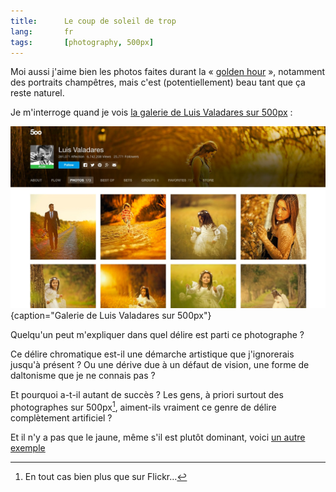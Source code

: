 ```yaml
---
title:      Le coup de soleil de trop
lang:       fr
tags:       [photography, 500px]
---
```


Moi aussi j'aime bien les photos faites durant la « [golden hour](http://phototrend.fr/2009/06/mp-36-the-golden-hours-les-meilleurs-moments-de-la-journee-pour-la-photo/) », notamment des portraits champêtres, mais c'est (potentiellement) beau tant que ça reste naturel.

Je m'interroge quand je vois [la galerie de Luis Valadares sur 500px](https://500px.com/LuisValadares) :

![](luis-valadares-500px-jaune.jpg){caption="Galerie de Luis Valadares sur 500px"}

Quelqu'un peut m'expliquer dans quel délire est parti ce photographe ?

Ce délire chromatique est-il une démarche artistique que j'ignorerais jusqu'à présent ? Ou une dérive due à un défaut de vision, une forme de daltonisme que je ne connais pas ?

Et pourquoi a-t-il autant de succès ? Les gens, à priori surtout des photographes sur 500px[^1], aiment-ils vraiment ce genre de délire complètement artificiel ?

[^1]: En tout cas bien plus que sur Flickr…

Et il n'y a pas que le jaune, même s'il est plutôt dominant, voici [un autre exemple](https://500px.com/photo/107479831/viktoriya-by-konstantin-suslov)

